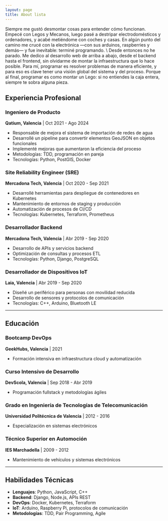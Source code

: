 ```yaml
---
layout: page
title: About lista
---
```


Siempre me gustó desmontar cosas para entender cómo funcionan. Empecé con Legos y Mecanos, luego pasé a destripar electrodomésticos y ordenadores, y acabé metiéndome con coches y casas. En algún punto del camino me crucé con la electrónica —con sus arduinos, raspberries y demás— y fue inevitable: terminé programando. \\
Desde entonces no he parado. Me dedico al desarrollo web de arriba a abajo, desde el backend hasta el frontend, sin olvidarme de montar la infraestructura que lo hace posible. Para mí, programar es resolver problemas de manera eficiente, y para eso es clave tener una visión global del sistema y del proceso. Porque al final, programar es como montar un Lego: si no entiendes la caja entera, siempre te sobra alguna pieza.



## Experiencia Profesional

### Ingeniero de Producto
**Qatium, Valencia** | Oct 2021 - Ago 2024  
- Responsable de mejora el sistema de importación de redes de agua
- Desarrollé un pipeline para convertir elementos GeoJSON en objetos funcionales
- Implementé mejoras que aumentaron la eficiencia del proceso
- Metodologías: TDD, programación en pareja
- Tecnologías: Python, PostGIS, Docker

### Site Reliability Engineer (SRE)
**Mercadona Tech, Valencia** | Oct 2020 - Sep 2021  
- Desarrollé herramientas para despliegue de contenedores en Kubernetes
- Mantenimiento de entornos de staging y producción
- Automatización de procesos de CI/CD
- Tecnologías: Kubernetes, Terraform, Prometheus

### Desarrollador Backend
**Mercadona Tech, Valencia** | Abr 2019 - Sep 2020  
- Desarrollo de APIs y servicios backend
- Optimización de consultas y procesos ETL
- Tecnologías: Python, Django, PostgreSQL

### Desarrollador de Dispositivos IoT
**Laia, Valencia** | Abr 2019 - Sep 2020  
- Diseñé un periférico para personas con movilidad reducida
- Desarrollo de sensores y protocolos de comunicación
- Tecnologías: C++, Arduino, Bluetooth LE

---

## Educación

### Bootcamp DevOps
**GeekHubs, Valencia** | 2021  
- Formación intensiva en infraestructura cloud y automatización

### Curso Intensivo de Desarrollo
**DevScola, Valencia** | Sep 2018 - Abr 2019  
- Programación fullstack y metodologías ágiles

### Grado en Ingeniería de Tecnologías de Telecomunicación
**Universidad Politécnica de Valencia** | 2012 - 2016  
- Especialización en sistemas electrónicos

### Técnico Superior en Automoción
**IES Marchadella** | 2009 - 2012  
- Mantenimiento de vehículos y sistemas electrónicos

---

## Habilidades Técnicas

- **Lenguajes**: Python, JavaScript, C++
- **Backend**: Django, Node.js, APIs REST
- **DevOps**: Docker, Kubernetes, Terraform
- **IoT**: Arduino, Raspberry Pi, protocolos de comunicación
- **Metodologías**: TDD, Pair Programming, Agile
